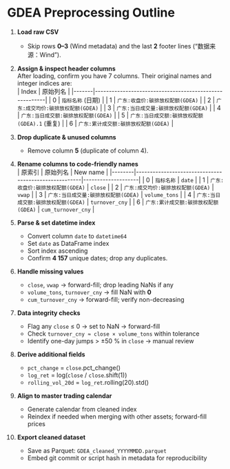 # GDEA Preprocessing Outline

1. **Load raw CSV**  
   - Skip rows **0–3** (Wind metadata) and the last **2** footer lines (“数据来源：Wind”).

2. **Assign & inspect header columns**  
   After loading, confirm you have 7 columns. Their original names and integer indices are:  
   | Index | 原始列名                                               |
   |-------|--------------------------------------------------------|
   | 0     | `指标名称` (日期)                                       |
   | 1     | `广东:收盘价:碳排放权配额(GDEA)`                         |
   | 2     | `广东:成交均价:碳排放权配额(GDEA)`                       |
   | 3     | `广东:当日成交量:碳排放权配额(GDEA)`                     |
   | 4     | `广东:当日成交额:碳排放权配额(GDEA)`                     |
   | 5     | `广东:当日成交额:碳排放权配额(GDEA).1` (重复)            |
   | 6     | `广东:累计成交额:碳排放权配额(GDEA)`                     |

3. **Drop duplicate & unused columns**  
   - Remove column **5** (duplicate of column 4).

4. **Rename columns to code-friendly names**  
   | 原索引 | 原始列名                                             | New name           |
   |--------|------------------------------------------------------|--------------------|
   | 0      | `指标名称`                                           | `date`             |
   | 1      | `广东:收盘价:碳排放权配额(GDEA)`                     | `close`            |
   | 2      | `广东:成交均价:碳排放权配额(GDEA)`                   | `vwap`             |
   | 3      | `广东:当日成交量:碳排放权配额(GDEA)`                 | `volume_tons`      |
   | 4      | `广东:当日成交额:碳排放权配额(GDEA)`                 | `turnover_cny`     |
   | 6      | `广东:累计成交额:碳排放权配额(GDEA)`                 | `cum_turnover_cny` |

5. **Parse & set datetime index**  
   - Convert column `date` to `datetime64`  
   - Set `date` as DataFrame index  
   - Sort index ascending  
   - Confirm **4 157** unique dates; drop any duplicates.

6. **Handle missing values**  
   - `close`, `vwap` → forward-fill; drop leading NaNs if any  
   - `volume_tons`, `turnover_cny` → fill NaN with **0**  
   - `cum_turnover_cny` → forward-fill; verify non-decreasing

7. **Data integrity checks**  
   - Flag any `close` ≤ 0 → set to NaN → forward-fill  
   - Check `turnover_cny ≈ close × volume_tons` within tolerance  
   - Identify one-day jumps > ±50 % in `close` → manual review

8. **Derive additional fields**  
   - `pct_change` = `close`.pct_change()  
   - `log_ret` = log(`close` / `close`.shift(1))  
   - `rolling_vol_20d` = `log_ret`.rolling(20).std()

9. **Align to master trading calendar**  
   - Generate calendar from cleaned index  
   - Reindex if needed when merging with other assets; forward-fill prices

10. **Export cleaned dataset**  
    - Save as Parquet: `GDEA_cleaned_YYYYMMDD.parquet`  
    - Embed git commit or script hash in metadata for reproducibility